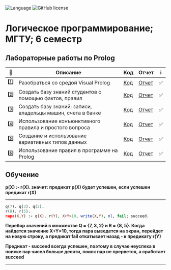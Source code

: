 ![Language](https://img.shields.io/badge/Language-Prolog-79414F)
![GitHub license](https://img.shields.io/badge/license-MIT-blue.svg?style=flat)

# Логическое программирование; МГТУ; 6 семестр 

## Лабораторные работы по Prolog



| :1234: | Описание | Код | Отчет | :information_source: |
| --- | --- | --- | --- | --- |
| :one: | Разобраться со средой Visual Prolog | [Код](https://github.com/timoninas/logic-programming/blob/master/lab_01/lab_01.pro) | [Отчет](https://github.com/timoninas/logic-programming/blob/master/lab_01/report/lab_01.pdf) | :white_check_mark: |
| :two: | Создать базу знаний студентов с помощью фактов, правил| [Код](https://github.com/timoninas/logic-programming/blob/master/lab_02/lab_02.pro) | [Отчет](https://github.com/timoninas/logic-programming/blob/master/lab_02/report/lab_02.pdf) | :white_check_mark: |
| :three: | Создать базу знаний: записи, владельцы машин, счета в банке | [Код](https://github.com/timoninas/logic-programming/blob/master/lab_03/lab_03.pro) | [Отчет](https://github.com/timoninas/logic-programming/blob/master/lab_03/report/lab_03.pdf) | :white_check_mark: |
| :four: | Использование конъюнктивного правила и простого вопроса | [Код](https://github.com/timoninas/logic-programming/blob/master/lab_04/lab_04.pro) | [Отчет](https://github.com/timoninas/logic-programming/blob/master/lab_04/report/lab_04.pdf) | :white_check_mark: |
| :five: | Создание и использование вариативных типов данных | [Код](https://github.com/timoninas/logic-programming/blob/develop/lab_05/lab_05.pro) | [Отчет](https://github.com/timoninas/logic-programming/blob/develop/lab_05/lab_05.pdf) | :white_check_mark: |
| :six: | Использование правил в программе на Prolog | [Код](https://github.com/timoninas/logic-programming/blob/develop/lab_06/lab_06.pro) | [Отчет](https://github.com/timoninas/logic-programming/blob/develop/lab_06/lab_06.pdf) | :white_check_mark: |




## Обучение


**p(X) :- r(X). значит: предикат p(X) будет успешен, если успешен предикат r(X)**

____

```Prolog
q(7). q(3). q(2).
r(8). r(5).
пара(X,Y) :- q(X), r(Y), X+Y>10, write(X,Y), nl, fail; succeed.
```
**Перебор значений в множестве Q = {7, 3, 2} и R = {8, 5}. Когда найдется значение X+Y>10, 
тогда пара выведется на экран, перейдет на новую строку, а предикат fail
откатывает назад - к предикату r(Y)**

**Предикат - succeed всегда успешен, поэтому в 
случае неуспеха в поиске пар чисел больше десяти, поиск пар не прервется, а 
сработает succeed**

____
